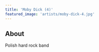 ```yaml
---
title: 'Moby Dick (4)'
featured_image: 'artists/moby-dick-4.jpg'
---
```


## About

Polish hard rock band

